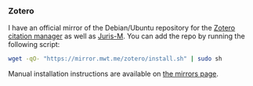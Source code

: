 ### Zotero

I have an official mirror of the Debian/Ubuntu repository for the [Zotero citation manager](https://www.zotero.org) as well as [Juris-M](https://juris-m.github.io/). You can add the repo by running the following script:

~~~sh
wget -qO- "https://mirror.mwt.me/zotero/install.sh" | sudo sh
~~~

Manual installation instructions are available on [the mirrors page](https://www.matthewthom.as/mirrors/#zotero).
